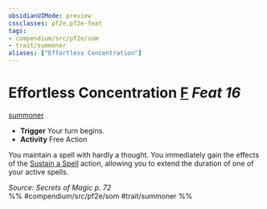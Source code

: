 ```yaml
---
obsidianUIMode: preview
cssclasses: pf2e,pf2e-feat
tags:
- compendium/src/pf2e/som
- trait/summoner
aliases: ["Effortless Concentration"]
---
```

# Effortless Concentration  [F](rules/core-rulebook/chapter-9-playing-the-game.md#Actions "Free Action") *Feat 16*  
[summoner](rules/traits/summoner-som.md "Summoner Class Trait")  

- **Trigger** Your turn begins.
- **Activity** Free Action

You maintain a spell with hardly a thought. You immediately gain the effects of the [Sustain a Spell](rules/actions/sustain-a-spell.md) action, allowing you to extend the duration of one of your active spells.

*Source: Secrets of Magic p. 72*  
%% #compendium/src/pf2e/som #trait/summoner %%